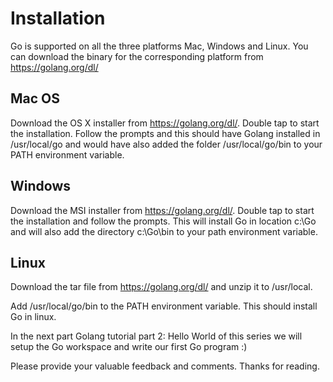 
# Installation
Go is supported on all the three platforms Mac, Windows and Linux. You can download the binary for the corresponding platform from https://golang.org/dl/

## Mac OS
Download the OS X installer from https://golang.org/dl/. Double tap to start the installation. Follow the prompts and this should have Golang installed in /usr/local/go and would have also added the folder /usr/local/go/bin to your PATH environment variable.

## Windows
Download the MSI installer from https://golang.org/dl/. Double tap to start the installation and follow the prompts. This will install Go in location c:\Go and will also add the directory c:\Go\bin to your path environment variable.

## Linux
Download the tar file from https://golang.org/dl/ and unzip it to /usr/local.

Add /usr/local/go/bin to the PATH environment variable. This should install Go in linux.

In the next part Golang tutorial part 2: Hello World of this series we will setup the Go workspace and write our first Go program :)

Please provide your valuable feedback and comments. Thanks for reading.
